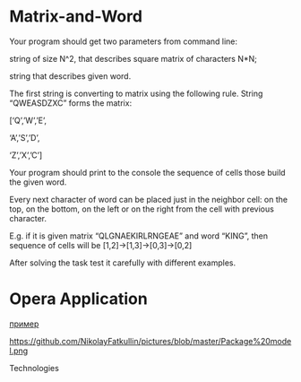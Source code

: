 # Matrix-and-Word
Your program should get two parameters from command line:

string of size N^2, that describes square matrix of characters N*N;

string that describes given word.

The first string is converting to matrix using the following rule. String “QWEASDZXC” forms the matrix:

[‘Q’,’W’,’E’,

‘A’,’S’,’D’,

‘Z’,’X’,’C’]

Your program should print to the console the sequence of cells those build the given word.

Every next character of word can be placed just in the neighbor cell: on the top, on the bottom, on the left or on the right from the cell with previous character.

E.g. if it is given matrix “QLGNAEKIRLRNGEAE” and word “KING”, then sequence of cells will be [1,2]->[1,3]->[0,3]->[0,2]

After solving the task test it carefully with different examples.


# Opera Application
[пример](#Matrix-and-Word)





https://github.com/NikolayFatkullin/pictures/blob/master/Package%20model.png







Technologies

